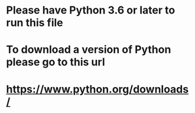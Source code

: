 # Please have Python 3.6 or later to run this file
# To download a version of Python please go to this url
# https://www.python.org/downloads/

